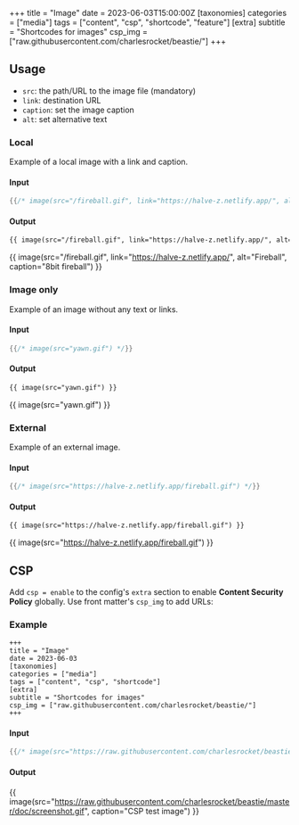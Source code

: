 +++
title = "Image"
date = 2023-06-03T15:00:00Z
[taxonomies]
categories = ["media"]
tags = ["content", "csp", "shortcode", "feature"]
[extra]
subtitle = "Shortcodes for images"
csp_img = ["raw.githubusercontent.com/charlesrocket/beastie/"]
+++

## Usage

- `src`: the path/URL to the image file (mandatory)
- `link`: destination URL
- `caption`: set the image caption
- `alt`: set alternative text

### Local

Example of a local image with a link and caption.

#### Input

```rs
{{/* image(src="/fireball.gif", link="https://halve-z.netlify.app/", alt="Fireball", caption="8bit fireball") */}}
```

#### Output

```html
{{ image(src="/fireball.gif", link="https://halve-z.netlify.app/", alt="Fireball", caption="8bit fireball") }}
```

{{ image(src="/fireball.gif", link="https://halve-z.netlify.app/", alt="Fireball", caption="8bit fireball") }}

### Image only

Example of an image without any text or links.

#### Input

```rs
{{/* image(src="yawn.gif") */}}
```

#### Output

```html
{{ image(src="yawn.gif") }}
```

{{ image(src="yawn.gif") }}

### External

Example of an external image.

#### Input

```rs
{{/* image(src="https://halve-z.netlify.app/fireball.gif") */}}
```

#### Output

```html
{{ image(src="https://halve-z.netlify.app/fireball.gif") }}
```

{{ image(src="https://halve-z.netlify.app/fireball.gif") }}

## CSP

Add `csp = enable` to the config's `extra` section to enable **Content Security Policy** globally. Use front matter's `csp_img` to add URLs:

### Example

```
+++
title = "Image"
date = 2023-06-03
[taxonomies]
categories = ["media"]
tags = ["content", "csp", "shortcode"]
[extra]
subtitle = "Shortcodes for images"
csp_img = ["raw.githubusercontent.com/charlesrocket/beastie/"]
+++
```

#### Input

```rs
{{/* image(src="https://raw.githubusercontent.com/charlesrocket/beastie/master/doc/screenshot.gif", caption="CSP test image") */}}
```

#### Output

{{ image(src="https://raw.githubusercontent.com/charlesrocket/beastie/master/doc/screenshot.gif", caption="CSP test image") }}
